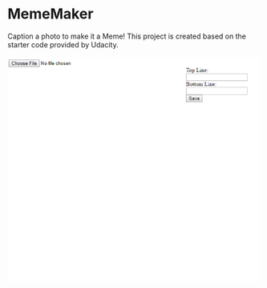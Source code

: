 # MemeMaker
Caption a photo to make it a Meme!
This project is created based on the starter code provided by Udacity.
<br><br>
![screenshot](mememaker.gif)
